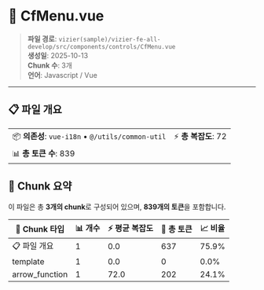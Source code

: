 # 📄 CfMenu.vue

> **파일 경로**: `vizier(sample)/vizier-fe-all-develop/src/components/controls/CfMenu.vue`  
> **생성일**: 2025-10-13  
> **Chunk 수**: 3개  
> **언어**: Javascript / Vue
---


## 📋 파일 개요

| | |
|--|--|
| 📦 **의존성**: `vue-i18n` • `@/utils/common-util` | ⚡ **총 복잡도**: 72 |
| 📊 **총 토큰 수**: 839 |  |






## 🧩 Chunk 요약

이 파일은 총 **3개의 chunk**로 구성되어 있으며, **839개의 토큰**을 포함합니다.

| 🧩 Chunk 타입 | 📊 개수 | ⚡ 평균 복잡도 | 📝 총 토큰 | 📈 비율 |
|---------------|--------|-------------|----------|--------|
| 📋 파일 개요 | 1 | 0.0 | 637 | 75.9% |
| template | 1 | 0.0 | 0 | 0.0% |
| arrow_function | 1 | 72.0 | 202 | 24.1% |

